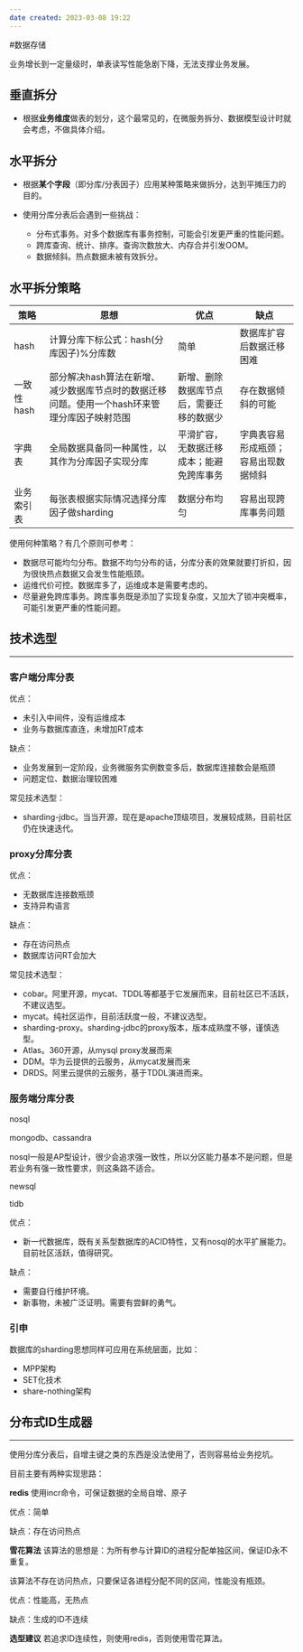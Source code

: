 ```yaml
---
date created: 2023-03-08 19:22
---
```

#数据存储 

业务增长到一定量级时，单表读写性能急剧下降，无法支撑业务发展。

## 垂直拆分

- 根据**业务维度**做表的划分，这个最常见的，在微服务拆分、数据模型设计时就会考虑，不做具体介绍。

## 水平拆分

- 根据**某个字段**（即分库/分表因子）应用某种策略来做拆分，达到平摊压力的目的。

- 使用分库分表后会遇到一些挑战：
  - 分布式事务。对多个数据库有事务控制，可能会引发更严重的性能问题。
  - 跨库查询、统计、排序。查询次数放大、内存合并引发OOM。
  - 数据倾斜。热点数据未被有效拆分。

## 水平拆分策略

| 策略      | 思想                                                 | 优点                   | 缺点                 |
| ------- | -------------------------------------------------- | -------------------- | ------------------ |
| hash    | 计算分库下标公式：hash(分库因子)%分库数                            | 简单                   | 数据库扩容后数据迁移困难       |
| 一致性hash | 部分解决hash算法在新增、减少数据库节点时的数据迁移问题。使用一个hash环来管理分库因子映射范围 | 新增、删除数据库节点后，需要迁移的数据少 | 存在数据倾斜的可能          |
| 字典表     | 全局数据具备同一种属性，以其作为分库因子实现分库                           | 平滑扩容，无数据迁移成本；能避免跨库事务 | 字典表容易形成瓶颈；容易出现数据倾斜 |
| 业务索引表   | 每张表根据实际情况选择分库因子做sharding                           | 数据分布均匀               | 容易出现跨库事务问题         |

使用何种策略？有几个原则可参考：

- 数据尽可能均匀分布。数据不均匀分布的话，分库分表的效果就要打折扣，因为很快热点数据又会发生性能瓶颈。
- 运维代价可控。数据库多了，运维成本是需要考虑的。
- 尽量避免跨库事务。跨库事务既是添加了实现复杂度，又加大了锁冲突概率，可能引发更严重的性能问题。

## 技术选型

---

### 客户端分库分表

优点：

- 未引入中间件，没有运维成本
- 业务与数据库直连，未增加RT成本

缺点：

- 业务发展到一定阶段，业务微服务实例数变多后，数据库连接数会是瓶颈
- 问题定位、数据治理较困难

常见技术选型：

- sharding-jdbc。当当开源，现在是apache顶级项目，发展较成熟，目前社区仍在快速迭代。

### proxy分库分表

优点：

- 无数据库连接数瓶颈
- 支持异构语言

缺点：

- 存在访问热点
- 数据库访问RT会加大

常见技术选型：

- cobar。阿里开源，mycat、TDDL等都基于它发展而来，目前社区已不活跃，不建议选型。
- mycat。纯社区运作，目前活跃度一般，不建议选型。
- sharding-proxy。sharding-jdbc的proxy版本，版本成熟度不够，谨慎选型。
- Atlas。360开源，从mysql proxy发展而来
- DDM。华为云提供的云服务，从mycat发展而来
- DRDS。阿里云提供的云服务，基于TDDL演进而来。

### 服务端分库分表

nosql

mongodb、cassandra

nosql一般是AP型设计，很少会追求强一致性，所以分区能力基本不是问题，但是若业务有强一致性要求，则这条路不适合。

newsql

tidb

优点：

- 新一代数据库，既有关系型数据库的ACID特性，又有nosql的水平扩展能力。目前社区活跃，值得研究。

缺点：

- 需要自行维护环境。
- 新事物，未被广泛证明。需要有尝鲜的勇气。

### 引申

数据库的sharding思想同样可应用在系统层面，比如：

- MPP架构
- SET化技术
- share-nothing架构

## 分布式ID生成器

---

使用分库分表后，自增主键之类的东西是没法使用了，否则容易给业务挖坑。

目前主要有两种实现思路：

**redis**
使用incr命令，可保证数据的全局自增、原子

优点：简单

缺点：存在访问热点

**雪花算法**
该算法的思想是：为所有参与计算ID的进程分配单独区间，保证ID永不重复。

该算法不存在访问热点，只要保证各进程分配不同的区间，性能没有瓶颈。

优点：性能高，无热点

缺点：生成的ID不连续

**选型建议**
若追求ID连续性，则使用redis，否则使用雪花算法。
